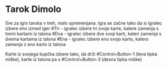 # Tarok Dimolo

Gre za igro taroka v treh, malo spremenjana. Igra se začne tako da si igralec izbere eno izmed iger
#Tri - igralec izbere tri svoje karte, katere zamenja s tremi kartami iz talona
#Dva - igralec izbere dve svoji karti, kateri zamenja s dvema kartama iz talona
#Ena - igralec izbere eno svojo karto, katero zamenja z eno karto iz talona

Karte iz svojega kupčka izbere tako, da drži #Control+Button-1 (leva tipka miške), karte iz talona pa 
s #Control+Button-3 (desna tipka miške) 
